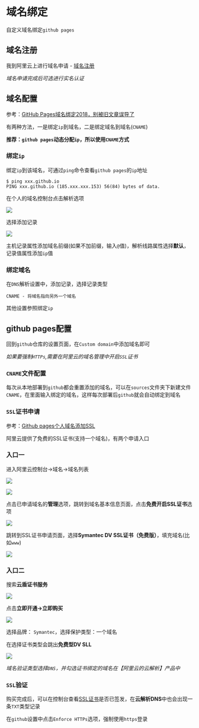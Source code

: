 
# 域名绑定

自定义域名绑定`github pages`

## 域名注册

我到阿里云上进行域名申请 - [域名注册](https://wanwang.aliyun.com/domain/com/?spm=5176.10695662.1158081.1.598542344N3AF5)

*域名申请完成后可选进行实名认证*

## 域名配置

参考：[GitHub Pages域名绑定2018，别被旧文章误导了](https://blog.csdn.net/FlowerDance17/article/details/80685112)

有两种方法，一是绑定`ip`到域名，二是绑定域名到域名(`CNAME`)

**推荐：`github pages`动态分配`ip`，所以使用`CNAME`方式**

### 绑定`ip`

绑定`ip`到该域名，可通过`ping`命令查看`github pages`的`ip`地址

    $ ping xxx.github.io
    PING xxx.github.io (185.xxx.xxx.153) 56(84) bytes of data.

在个人的域名控制台点击解析选项

![](./imgs/domain-management.png)

选择添加记录

![](./imgs/add-dns.png)

主机记录属性添加域名前缀(如果不加前缀，输入`@`值)，解析线路属性选择**默认**，记录值属性添加`ip`值

### 绑定域名

在`DNS`解析设置中，添加记录，选择记录类型

    CNAME - 将域名指向另外一个域名

其他设置参照绑定`ip`

## github pages配置

回到`github`仓库的设置页面，在`Custom domain`中添加域名即可

*如果要强制`HTTPs`,需要在阿里云的域名管理中开启`SSL`证书*

### `CNAME`文件配置

每次从本地部署到`github`都会重置添加的域名，可以在`sources`文件夹下新建文件`CNAME`，在里面输入绑定的域名，这样每次部署后`github`就会自动绑定到域名

### `SSL`证书申请

参考：[Github pages个人域名添加SSL](https://blog.csdn.net/zaq0123/article/details/79880838)

阿里云提供了免费的SSL证书(支持一个域名)，有两个申请入口

### 入口一

进入阿里云控制台->域名->域名列表

![](./imgs/domain-page.png)

![](./imgs/domain-manage.png)

点击已申请域名的**管理**选项，跳转到域名基本信息页面，点击**免费开启SSL证书**选项

![](./imgs/basic-info.png)

跳转到SSL证书申请页面，选择**Symantec DV SSL证书（免费版）**，填充域名(比如`www`)

![](./imgs/apply-ssl.png)

### 入口二

搜索**云盾证书服务**

![](./imgs/search-ssl.png)

点击**立即开通->立即购买**

![](./imgs/buy-ssl.png)

选择品牌： `Symantec`，选择保护类型：一个域名

在选择证书类型会跳出**免费型DV SLL**

![](./imgs/zero-ssl.png)

*域名验证类型选择`DNS`，并勾选证书绑定的域名在【阿里云的云解析】产品中*

### `SSL`验证

购买完成后，可以在控制台查看[SSL证书](https://yundunnext.console.aliyun.com/?p=cas&domain=blog.zhujian.life&from=DOMAIN#/overview/cn-hangzhou)是否已签发，在**云解析DNS**中也会出现一条`TXT`类型记录

在`github`设置中点击`Enforce HTTPs`选项，强制使用`https`登录

